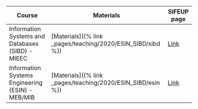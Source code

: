 
| Course | Materials | SIFEUP page |
|--------|-----------|----------|
|    Information Systems and Databases (SIBD) - MIEEC   |   [Materials]({% link _pages/teaching/2020/ESIN_SIBD/sibd %})        |         [Link](https://sigarra.up.pt/feup/pt/ucurr_geral.ficha_uc_view?pv_ocorrencia_id=436868) |
|    Information Systems Engineering (ESIN) - MEB/MIB   |    [Materials]({% link _pages/teaching/2020/ESIN_SIBD/esin %})       |         [Link](https://sigarra.up.pt/feup/pt/UCURR_GERAL.FICHA_UC_VIEW?pv_ocorrencia_id=436542) |
